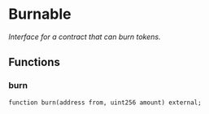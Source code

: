 # Burnable
*Interface for a contract that can burn tokens.*


## Functions
### burn


```solidity
function burn(address from, uint256 amount) external;
```

